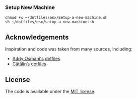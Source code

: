 ### Setup New Machine

```
chmod +x ~/dotfiles/osx/setup-a-new-machine.sh
sh ~/dotfiles/osx/setup-a-new-machine.sh
```

## Acknowledgements

Inspiration and code was taken from many sources, including:

* [Addy Osmani's](https://github.com/addyosmani)
  [dotfiles](https://github.com/addyosmani/dotfiles/)
* [Cătălin’s](https://github.com/alrra)
  [dotfiles](https://github.com/alrra/dotfiles)

## License

The code is available under the [MIT license](https://en.wikipedia.org/wiki/MIT_License).
